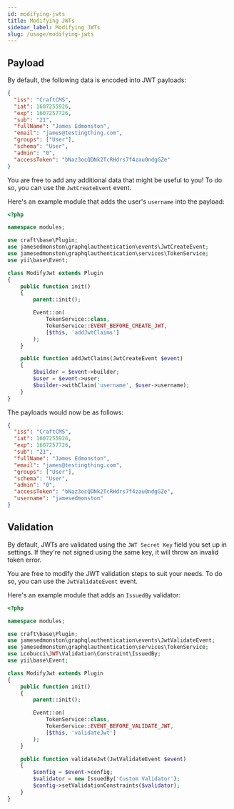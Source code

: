 ```yaml
---
id: modifying-jwts
title: Modifying JWTs
sidebar_label: Modifying JWTs
slug: /usage/modifying-jwts
---
```


## Payload

By default, the following data is encoded into JWT payloads:

```json
{
  "iss": "CraftCMS",
  "iat": 1607255926,
  "exp": 1607257726,
  "sub": "21",
  "fullName": "James Edmonston",
  "email": "james@testingthing.com",
  "groups": ["User"],
  "schema": "User",
  "admin": "0",
  "accessToken": "bNaz3ocQDNk2TcRHdrs7f4zau0ndgGZe"
}
```

You are free to add any additional data that might be useful to you! To do so, you can use the `JwtCreateEvent` event.

Here's an example module that adds the user's `username` into the payload:

```php
<?php

namespace modules;

use craft\base\Plugin;
use jamesedmonston\graphqlauthentication\events\JwtCreateEvent;
use jamesedmonston\graphqlauthentication\services\TokenService;
use yii\base\Event;

class ModifyJwt extends Plugin
{
    public function init()
    {
        parent::init();

        Event::on(
            TokenService::class,
            TokenService::EVENT_BEFORE_CREATE_JWT,
            [$this, 'addJwtClaims']
        );
    }

    public function addJwtClaims(JwtCreateEvent $event)
    {
        $builder = $event->builder;
        $user = $event->user;
        $builder->withClaim('username', $user->username);
    }
}
```

The payloads would now be as follows:

```json
{
  "iss": "CraftCMS",
  "iat": 1607255926,
  "exp": 1607257726,
  "sub": "21",
  "fullName": "James Edmonston",
  "email": "james@testingthing.com",
  "groups": ["User"],
  "schema": "User",
  "admin": "0",
  "accessToken": "bNaz3ocQDNk2TcRHdrs7f4zau0ndgGZe",
  "username": "jamesedmonston"
}
```

## Validation

By default, JWTs are validated using the `JWT Secret Key` field you set up in settings. If they're not signed using the same key, it will throw an invalid token error.

You are free to modify the JWT validation steps to suit your needs. To do so, you can use the `JwtValidateEvent` event.

Here's an example module that adds an `IssuedBy` validator:

```php
<?php

namespace modules;

use craft\base\Plugin;
use jamesedmonston\graphqlauthentication\events\JwtValidateEvent;
use jamesedmonston\graphqlauthentication\services\TokenService;
use Lcobucci\JWT\Validation\Constraint\IssuedBy;
use yii\base\Event;

class ModifyJwt extends Plugin
{
    public function init()
    {
        parent::init();

        Event::on(
            TokenService::class,
            TokenService::EVENT_BEFORE_VALIDATE_JWT,
            [$this, 'validateJwt']
        );
    }

    public function validateJwt(JwtValidateEvent $event)
    {
        $config = $event->config;
        $validator = new IssuedBy('Custom Validator');
        $config->setValidationConstraints($validator);
    }
}

```
